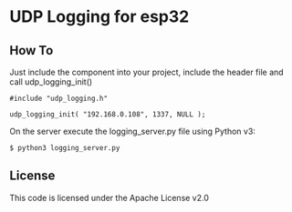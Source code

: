 UDP Logging for esp32
=====================

How To
------

Just include the component into your project, include the header file and call udp_logging_init()

    #include "udp_logging.h"
    
    udp_logging_init( "192.168.0.108", 1337, NULL );

On the server execute the logging_server.py file using Python v3:

    $ python3 logging_server.py



License
-------

This code is licensed under the Apache License v2.0
